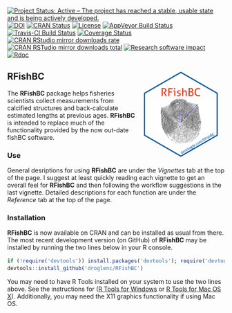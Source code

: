 [![Project Status: Active – The project has reached a stable, usable state and is being actively developed.](https://www.repostatus.org/badges/latest/active.svg)](https://www.repostatus.org/#active)
[![DOI](https://zenodo.org/badge/DOI/10.5281/zenodo.1218245.svg)](https://doi.org/10.5281/zenodo.1218245)
[![CRAN Status](http://www.r-pkg.org/badges/version/RFishBC)](http://www.r-pkg.org/pkg/RFishBC)
[![License](http://img.shields.io/badge/license-GPL%20%28%3E=%203%29-brightgreen.svg?style=flat)](http://www.gnu.org/licenses/gpl-3.0.html)
[![AppVeyor Build Status](https://ci.appveyor.com/api/projects/status/github/droglenc/RFishBC?branch=master&svg=true)](https://ci.appveyor.com/project/droglenc/RFishBC)
[![Travis-CI Build Status](https://travis-ci.org/droglenc/RFishBC.svg?branch=master)](https://travis-ci.org/droglenc/RFishBC)
[![Coverage Status](https://img.shields.io/coveralls/droglenc/RFishBC.svg)](https://coveralls.io/r/droglenc/RFishBC?branch=master)
[![CRAN RStudio mirror downloads rate](http://cranlogs.r-pkg.org/badges/RFishBC)
![CRAN RSTudio mirror downloads total](http://cranlogs.r-pkg.org/badges/grand-total/RFishBC)](http://www.r-pkg.org/pkg/RFishBC)
[![Research software impact](http://depsy.org/api/package/cran/RFishBC/badge.svg)](http://depsy.org/package/r/RFishBC)
[![Rdoc](http://www.rdocumentation.org/badges/version/RFishBC)](http://www.rdocumentation.org/packages/RFishBC)


## RFishBC <img src="man/figures/logo.png" align="right" height="200" hspace="15" />

The **RFishBC** package helps fisheries scientists collect measurements from calcified structures and back-calculate estimated lengths at previous ages. **RFishBC** is intended to replace much of the functionality provided by the now out-date fishBC software.

### Use

General desriptions for using **RFishBC** are under the *Vignettes* tab at the top of the page. I suggest at least quickly reading each vignette to get an overall feel for **RFishBC** and then following the workflow suggestions in the last vignette. Detailed descriptions for each function are under the *Reference* tab at the top of the page.

### Installation

**RFishBC** is now available on CRAN and can be installed as usual from there. The most recent development version (on GitHub) of **RFishBC** may be installed by running the two lines below in your R console.

```r
if (!require('devtools')) install.packages('devtools'); require('devtools')
devtools::install_github('droglenc/RFishBC')
```

You may need to have R Tools installed on your system to use the two lines above. See the instructions for ([R Tools for Windows](https://cran.r-project.org/bin/windows/Rtools/) or [R Tools for Mac OS X](https://cran.r-project.org/bin/macosx/tools/)). Additionally, you may need the X11 graphics functionality if using Mac OS.
